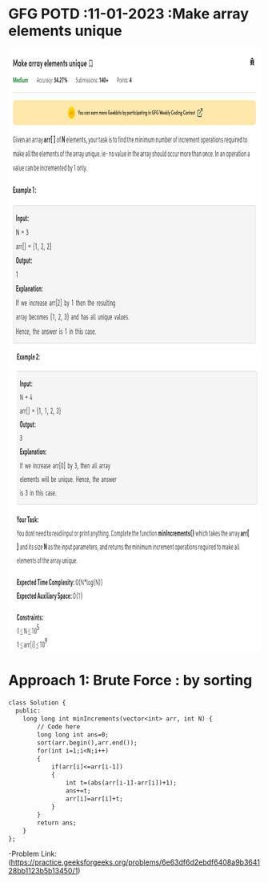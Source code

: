 # GFG POTD :11-01-2023 :Make array elements unique
<img src="../../img/3.png" width="700px" height="600px">
<img src="../../img/4.png" width="700px" height="600px">


# Approach 1: Brute Force : by sorting
```
class Solution {
  public:
    long long int minIncrements(vector<int> arr, int N) {
        // Code here
        long long int ans=0;
        sort(arr.begin(),arr.end());
        for(int i=1;i<N;i++)
        {
            if(arr[i]<=arr[i-1])
            {
                int t=(abs(arr[i-1]-arr[i])+1);
                ans+=t;
                arr[i]=arr[i]+t;
            }
        }
        return ans;
    }
};
```
-Problem Link:(https://practice.geeksforgeeks.org/problems/6e63df6d2ebdf6408a9b364128bb1123b5b13450/1)